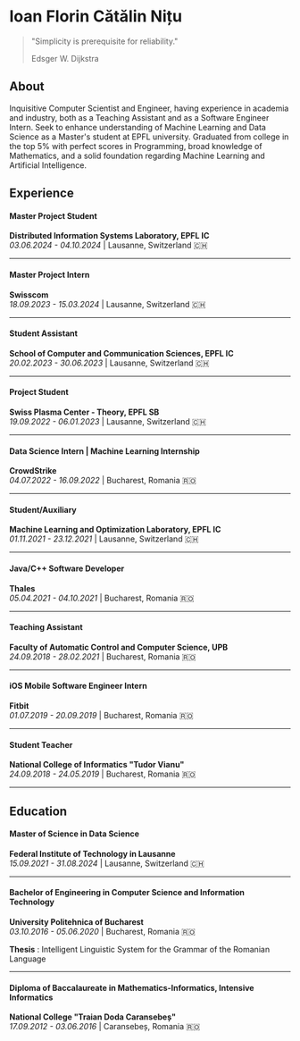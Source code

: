 # Ioan Florin Cătălin Nițu

> "Simplicity is prerequisite for reliability."
> 
> Edsger W. Dijkstra

## About

Inquisitive Computer Scientist and Engineer, having experience in academia and industry, both as a Teaching Assistant and as a Software Engineer Intern. Seek to enhance understanding of Machine Learning and Data Science as a Master's student at EPFL university. Graduated from college in the top 5% with perfect scores in Programming, broad knowledge of Mathematics, and a solid foundation regarding Machine Learning and Artificial Intelligence.

## Experience

#### Master Project Student
**Distributed Information Systems Laboratory, EPFL IC**  
_03.06.2024 - 04.10.2024_ | Lausanne, Switzerland 🇨🇭

---

#### Master Project Intern
**Swisscom**  
_18.09.2023 - 15.03.2024_ | Lausanne, Switzerland 🇨🇭

---

#### Student Assistant
**School of Computer and Communication Sciences, EPFL IC**  
_20.02.2023 - 30.06.2023_ | Lausanne, Switzerland 🇨🇭

---

#### Project Student
**Swiss Plasma Center - Theory, EPFL SB**  
_19.09.2022 - 06.01.2023_ | Lausanne, Switzerland 🇨🇭

---

#### Data Science Intern | Machine Learning Internship
**CrowdStrike**  
_04.07.2022 - 16.09.2022_ | Bucharest, Romania 🇷🇴

---

#### Student/Auxiliary
**Machine Learning and Optimization Laboratory, EPFL IC**  
_01.11.2021 - 23.12.2021_ | Lausanne, Switzerland 🇨🇭

---

#### Java/C++ Software Developer
**Thales**  
_05.04.2021 - 04.10.2021_ | Bucharest, Romania 🇷🇴

---

#### Teaching Assistant
**Faculty of Automatic Control and Computer Science, UPB**  
_24.09.2018 - 28.02.2021_ | Bucharest, Romania 🇷🇴

---

#### iOS Mobile Software Engineer Intern
**Fitbit**  
_01.07.2019 - 20.09.2019_ | Bucharest, Romania 🇷🇴

---

#### Student Teacher
**National College of Informatics "Tudor Vianu"**  
_24.09.2018 - 24.05.2019_ | Bucharest, Romania 🇷🇴

---

## Education

#### Master of Science in Data Science
**Federal Institute of Technology in Lausanne**  
_15.09.2021 - 31.08.2024_ | Lausanne, Switzerland 🇨🇭

[//]: <> (**Thesis**: Position extraction of parties involved in contemporary conflicts)

---

#### Bachelor of Engineering in Computer Science and Information Technology
**University Politehnica of Bucharest**  
_03.10.2016 - 05.06.2020_ | Bucharest, Romania 🇷🇴

**Thesis** : Intelligent Linguistic System for the Grammar of the Romanian Language

---

#### Diploma of Baccalaureate in Mathematics-Informatics, Intensive Informatics
**National College "Traian Doda Caransebeș"**  
_17.09.2012 - 03.06.2016_ | Caransebeș, Romania 🇷🇴
